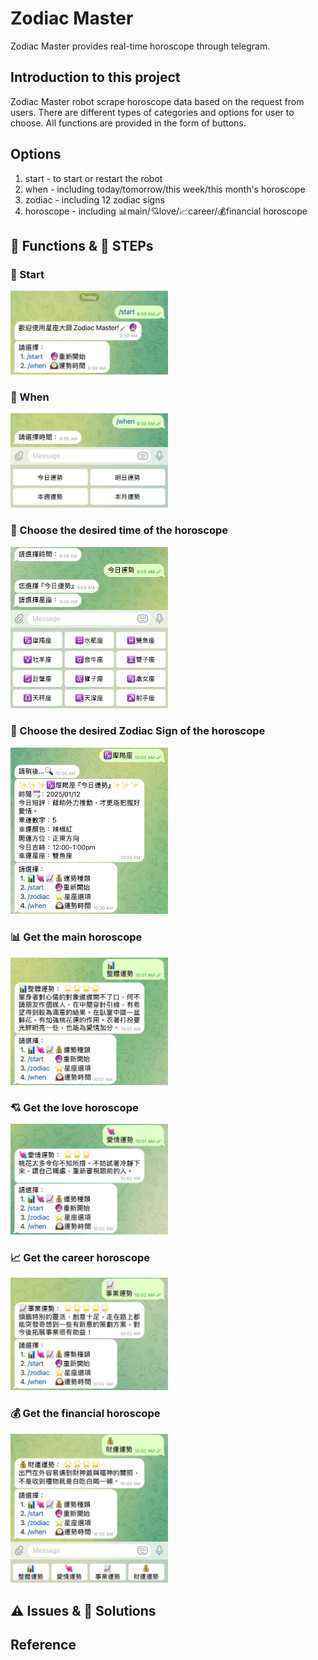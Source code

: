 # Zodiac Master
Zodiac Master provides real-time horoscope through telegram.

## Introduction to this project
Zodiac Master robot scrape horoscope data based on the request from users.
There are different types of categories and options for user to choose.
All functions are provided in the form of buttons.

## Options
1. start - to start or restart the robot
2. when - including today/tomorrow/this week/this month's horoscope
3. zodiac - including 12 zodiac signs
4. horoscope - including 📊main/💘love/📈career/💰financial horoscope

## 🔧 Functions & 🚶 STEPs
### :traffic_light: Start
<img src="demo_imgs\start.jpg" width=50%/>

### :calendar: When
<img src="demo_imgs\when.jpg" width=50%/>

### :date: Choose the desired time of the horoscope
<img src="demo_imgs\when_example.jpg" width=50%/>

### :dizzy: Choose the desired Zodiac Sign of the horoscope
<img src="demo_imgs\example.jpg" width=50%/>

### 📊 Get the main horoscope
<img src="demo_imgs\main_horoscope.jpg" width=50%/>

### 💘 Get the love horoscope
<img src="demo_imgs\love_horoscope.jpg" width=50%/>

### 📈 Get the career horoscope
<img src="demo_imgs\career_horoscope.jpg" width=50%/>

### 💰 Get the financial horoscope
<img src="demo_imgs\financial_horoscope.jpg" width=50%/>


## ⚠️ Issues & 🔑 Solutions


## Reference
